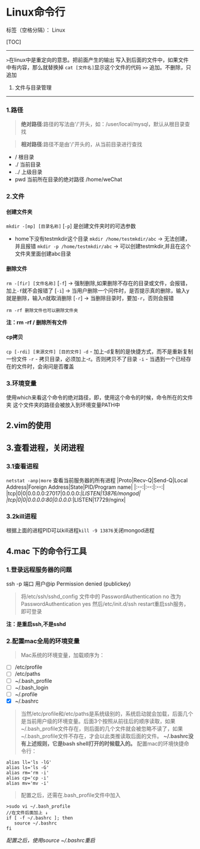 ﻿# Linux命令行

标签（空格分隔）： Linux

[TOC]

---

`>`在linux中是重定向的意思。把前面产生的输出 写入到后面的文件中，如果文件中有内容，那么就替换掉
`cat [文件名]`显示这个文件的代码
`>>` 追加。不删除，只追加


1. 文件与目录管理
---
### 1.路径
>**绝对路径**:路径的写法由'/'开头，如：/user/local/mysql，默认从根目录查找

>**相对路径**:路径不是由'/'开头的，从当前目录进行查找

- / 根目录
- ./ 当前目录
- ../ 上级目录
- pwd 当前所在目录的绝对路径 /home/weChat

### 2.文件
#### 创建文件夹
`mkdir -[mp] [目录名称]`
[`-p`] 是创建文件夹时的可选参数
+ home下没有testmkdir这个目录
`mkdir /home/testmkdir/abc` -> 无法创建，并且报错
`mkdir -p /home/testmkdir/abc` -> 可以创建testmkdir,并且在这个文件夹里面创建abc目录
#### 删除文件
`rm -[fir] [文件名称]`
[`-f`] -> 强制删除,如果删除不存在的目录或文件，会报错，加上`-f`就不会报错了
[`-i`] -> 当用户删除一个问件时，是否提示真的删除，输入y就是删除，输入n就取消删除
[`-r`] -> 当删除目录时，要加`-r`，否则会报错
```
rm -rf 删除文件也可以删除文件夹
```
**注：rm -rf / 删除所有文件**
#### cp拷贝
`cp [-rdi] [来源文件] [目的文件]`
`-d` - 加上-d复制的是快捷方式，而不是重新复制一份文件
`-r` - 拷贝目录，必须加上-r。否则拷贝不了目录
`-i` - 当遇到一个已经存在的文件时，会询问是否覆盖
### 3.环境变量
使用which来看这个命令的绝对路径，即，使用这个命令的时候，命令所在的文件夹
这个文件夹的路径会被放入到环境变量PATH中


2.vim的使用
---

## 3.查看进程，关闭进程
### 3.1查看进程
`netstat -anp|more`
查看当前服务器的所有进程
|Proto|Recv-Q|Send-Q|Local Address|Foreign Address|State|PID/Program name|
|:--:|:--:|:--:|
|tcp|0|0|0.0.0.0:27017|0.0.0.0:*|LISTEN|13876/mongod|    
|tcp|0|0|0.0.0.0:80|0.0.0.0:*|LISTEN|17729/nginx|
### 3.2kill进程
根据上面的进程PID可以kill进程`kill -9 13876`关闭mongod进程

4.mac 下的命令行工具
---
### 1.登录远程服务器的问题
ssh -p 端口 用户@ip
Permission denied (publickey)
>将/etc/ssh/sshd_config 文件中的
PasswordAuthentication no 改为
PasswordAuthentication yes
然后/etc/init.d/ssh restart重启ssh服务，即可登录

**注：是重启ssh,不是sshd**

### 2.配置mac全局的环境变量
>Mac系统的环境变量，加载顺序为：

- [ ] /etc/profile 
- [ ] /etc/paths 
- [ ] ~/.bash_profile 
- [ ] ~/.bash_login 
- [ ] ~/.profile 
- [x] ~/.bashrc
>当然/etc/profile和/etc/paths是系统级别的，系统启动就会加载，后面几个是当前用户级的环境变量。后面3个按照从前往后的顺序读取，如果~/.bash_profile文件存在，则后面的几个文件就会被忽略不读了，如果~/.bash_profile文件不存在，才会以此类推读取后面的文件。
**~/.bashrc没有上述规则，它是bash shell打开的时候载入的。**
配置mac的环境快捷命令行：
```
alias ll='ls -lG'
alias ls='ls -G'
alias rm='rm -i'
alias cp='cp -i'
alias mv='mv -i'
```
>配置之后，还需在.bash_profile文件中加入
```
>sudo vi ~/.bash_profile
//在文件后面加上 ↓
if [ -f ~/.bashrc ]; then
   source ~/.bashrc
fi
```
*配置之后，使用source ~/.bashrc重启*













